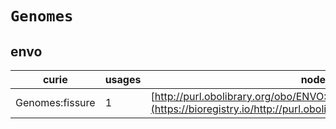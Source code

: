 # `Genomes`

## envo

| curie           |   usages | nodes                                                                                                               |
|-----------------|----------|---------------------------------------------------------------------------------------------------------------------|
| Genomes:fissure |        1 | [http://purl.obolibrary.org/obo/ENVO:01000667](https://bioregistry.io/http://purl.obolibrary.org/obo/ENVO:01000667) |
